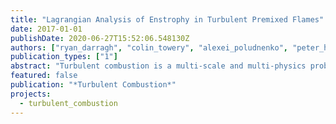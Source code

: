 ```yaml
---
title: "Lagrangian Analysis of Enstrophy in Turbulent Premixed Flames"
date: 2017-01-01
publishDate: 2020-06-27T15:52:06.548130Z
authors: ["ryan_darragh", "colin_towery", "alexei_poludnenko", "peter_hamlington"]
publication_types: ["1"]
abstract: "Turbulent combustion is a multi-scale and multi-physics problem depending upon both chemical and ﬂuid dynamic processes. These processes are often examined using an Eulerian framework, but recently the Lagrangian framework, a long-time tool in non-reacting ﬂow research, has become increasingly common for the study of turbulent combustion. The two analysis frameworks are in fact equivalent, with the only difference being a change in reference frame. In this study, a Lagrangian ﬂuid parcel tracking algorithm is used to analyze the enstrophy (i.e., vorticity magnitude) dynamics in turbulent premixed reacting ﬂows. The analysis of vorticity dynamics in the premixed ﬂame case is based on data from a three dimensional direct numerical simulation of a premixed stoichiometric hydrogen-air ﬂame in an unconﬁned domain. Vorticity budget terms are tracked along Lagrangian trajectories as ﬂuid parcels travel through the ﬂame, with particular focus on understanding the dynamical causes of turbulence variations through the ﬂame preheat and reaction zones."
featured: false
publication: "*Turbulent Combustion*"
projects:
  - turbulent_combustion
---
```


